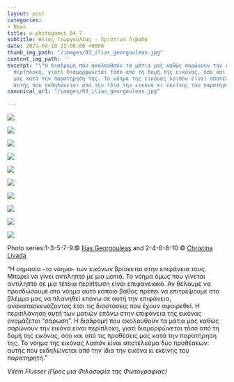```yaml
---
layout: post
categories:
- News
title: e-photogames 04_7
subtitle: Ηλίας Γεωργουλέας - Χριστίνα Λιβαδά
date: 2021-04-10 22:00:00 +0000
thumb_img_path: "/images/03_ilias_georgouleas.jpg"
content_img_path: ''
excerpt: "\"Η διαδρομή που ακολουθούν τα μάτια μας καθώς σαρώνουν την εικόνα είναι
  περίπλοκη, γιατί διαμορφώνεται τόσο από τη δομή της εικόνας, όσο και από τις προθέσεις
  μας κατά την παρατήρηση της. Το νόημα της εικόνας λοιπόν είναι αποτέλεσμα δυο προθέσεων:
  αυτής που εκδηλώνεται από την ίδια την εικόνα κι εκείνης του παρατηρητή.”"
canonical_url: "/images/03_ilias_georgouleas.jpg"

---
```

![](/images/01_iliasgeorgouleas.jpg)

![](/images/02pg_christina_livada.jpg)

![](/images/03_ilias_georgouleas-1.jpg)

![](/images/04pg_christina_livada.jpg)

![](/images/05_ilias_georgouleas.jpg)

![](/images/06pg_christina_livada.jpg)

![](/images/07_ilias_georgouleas.jpg)

![](/images/08pg_christina_livada.jpg)

![](/images/09_ilias_georgouleas.jpg)

![](/images/10pg_christina_livada.jpg)

Photo series:1-3-5-7-9.© <a href="https://www.facebook.com/ilias.georgouleas" target="blank"> Ilias Georgouleas</a>  and  2-4-6-8-10  © <a href="https://www.facebook.com/christina.livada" target="blank"> Christina Livada</a>

“Η σημασία -το νόημα- των εικόνων βρίσκεται στην επιφάνεια τους. Μπορεί να γίνει αντιληπτό με μια ματιά. Το νόημα όμως που γίνεται αντιληπτό σε μια τέτοια περίπτωση είναι επιφανειακό. Αν θέλουμε να προσδώσουμε στο νόημα αυτό κάποιο βάθος πρέπει να επιτρέψουμε στο βλέμμα μας να πλανηθεί επάνω σε αυτή την επιφάνεια, ανακατασκευάζοντας έτσι τις διαστάσεις που έχουν αφαιρεθεί. Η περιπλάνηση αυτή των ματιών επάνω στην επιφάνεια της εικόνας ονομάζεται “σάρωση”. Η διαδρομή που ακολουθούν τα μάτια μας καθώς σαρώνουν την εικόνα είναι περίπλοκη, γιατί διαμορφώνεται τόσο από τη δομή της εικόνας, όσο και από τις προθέσεις μας κατά την παρατήρηση της. Το νόημα της εικόνας λοιπόν είναι αποτέλεσμα δυο προθέσεων: αυτής που εκδηλώνεται από την ίδια την εικόνα κι εκείνης του παρατηρητή.”

_Vilém Flusser (Προς μια Φιλοσοφία της Φωτογραφίας)_